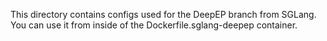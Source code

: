 This directory contains configs used for the DeepEP branch from SGLang. You can use it from inside of the Dockerfile.sglang-deepep container.